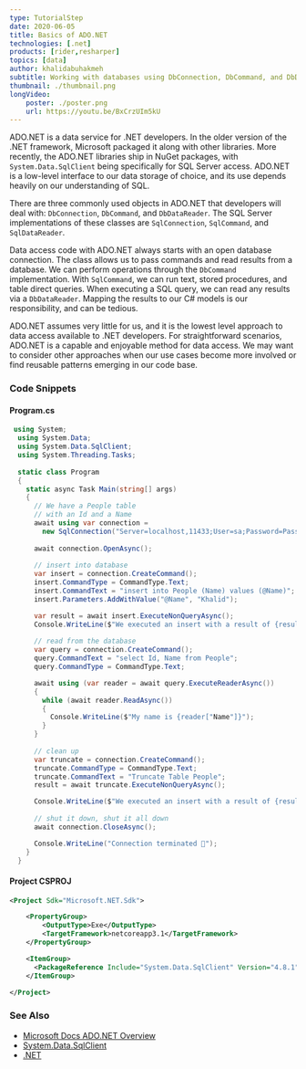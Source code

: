 ```yaml
---
type: TutorialStep
date: 2020-06-05
title: Basics of ADO.NET
technologies: [.net]
products: [rider,resharper]
topics: [data]
author: khalidabuhakmeh
subtitle: Working with databases using DbConnection, DbCommand, and DbDataReader
thumbnail: ./thumbnail.png
longVideo: 
    poster: ./poster.png
    url: https://youtu.be/BxCrzUIm5kU
---
```


ADO.NET is a data service for .NET developers. In the older version of the .NET framework, Microsoft packaged it along with other libraries. More recently, the ADO.NET libraries ship in NuGet packages, with `System.Data.SqlClient` being specifically for SQL Server access. ADO.NET is a low-level interface to our data storage of choice, and its use depends heavily on our understanding of SQL.

There are three commonly used objects in ADO.NET that developers will deal with: `DbConnection`, `DbCommand`, and `DbDataReader`. The SQL Server implementations of these classes are `SqlConnection`, `SqlCommand`, and `SqlDataReader`. 

Data access code with ADO.NET always starts with an open database connection. The class allows us to pass commands and read results from a database. We can perform operations through the `DbCommand` implementation. With `SqlCommand`, we can run text, stored procedures, and table direct queries. When executing a SQL query, we can read any results via a `DbDataReader`. Mapping the results to our C# models is our responsibility, and can be tedious.

ADO.NET assumes very little for us, and it is the lowest level approach to data access available to .NET developers. For straightforward scenarios, ADO.NET is a capable and enjoyable method for data access. We may want to consider other approaches when our use cases become more involved or find reusable patterns emerging in our code base.

### Code Snippets

#### Program.cs

```c#
 using System;
  using System.Data;
  using System.Data.SqlClient;
  using System.Threading.Tasks;
  
  static class Program
  {
    static async Task Main(string[] args)
    {
      // We have a People table
      // with an Id and a Name
      await using var connection =
        new SqlConnection("Server=localhost,11433;User=sa;Password=Pass123!;Database=basics;");
      
      await connection.OpenAsync();
      
      // insert into database
      var insert = connection.CreateCommand();
      insert.CommandType = CommandType.Text;
      insert.CommandText = "insert into People (Name) values (@Name)";
      insert.Parameters.AddWithValue("@Name", "Khalid");

      var result = await insert.ExecuteNonQueryAsync();
      Console.WriteLine($"We executed an insert with a result of {result}");
      
      // read from the database
      var query = connection.CreateCommand();
      query.CommandText = "select Id, Name from People";
      query.CommandType = CommandType.Text;

      await using (var reader = await query.ExecuteReaderAsync())
      {
        while (await reader.ReadAsync())
        {
          Console.WriteLine($"My name is {reader["Name"]}");
        }
      }
      
      // clean up
      var truncate = connection.CreateCommand();
      truncate.CommandType = CommandType.Text;
      truncate.CommandText = "Truncate Table People";
      result = await truncate.ExecuteNonQueryAsync();

      Console.WriteLine($"We executed an insert with a result of {result}");
      
      // shut it down, shut it all down            
      await connection.CloseAsync();

      Console.WriteLine("Connection terminated 🤖");
    }
  }
```

#### Project CSPROJ

```xml
<Project Sdk="Microsoft.NET.Sdk">

    <PropertyGroup>
        <OutputType>Exe</OutputType>
        <TargetFramework>netcoreapp3.1</TargetFramework>
    </PropertyGroup>

    <ItemGroup>
      <PackageReference Include="System.Data.SqlClient" Version="4.8.1" />
    </ItemGroup>

</Project>
```

### See Also

- [Microsoft Docs ADO.NET Overview](https://docs.microsoft.com/en-us/dotnet/framework/data/adonet/ado-net-overview)
- [System.Data.SqlClient](https://www.nuget.org/packages/System.Data.SqlClient/)
- [.NET](https://dot.net/)